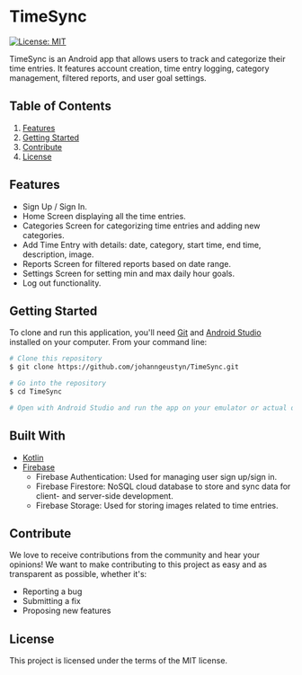 # TimeSync

[![License: MIT](https://img.shields.io/badge/License-MIT-green.svg)](https://opensource.org/licenses/MIT)

TimeSync is an Android app that allows users to track and categorize their time entries. It features account creation, time entry logging, category management, filtered reports, and user goal settings.

## Table of Contents

1. [Features](#features)
2. [Getting Started](#getting-started)
3. [Contribute](#contribute)
4. [License](#license)

## Features

- Sign Up / Sign In.
- Home Screen displaying all the time entries.
- Categories Screen for categorizing time entries and adding new categories.
- Add Time Entry with details: date, category, start time, end time, description, image.
- Reports Screen for filtered reports based on date range.
- Settings Screen for setting min and max daily hour goals.
- Log out functionality.

## Getting Started

To clone and run this application, you'll need [Git](https://git-scm.com) and [Android Studio](https://developer.android.com/studio) installed on your computer. From your command line:

```bash
# Clone this repository
$ git clone https://github.com/johanngeustyn/TimeSync.git

# Go into the repository
$ cd TimeSync

# Open with Android Studio and run the app on your emulator or actual device.
```

## Built With

- [Kotlin](https://kotlinlang.org/)
- [Firebase](https://firebase.google.com/)
  - Firebase Authentication: Used for managing user sign up/sign in.
  - Firebase Firestore: NoSQL cloud database to store and sync data for client- and server-side development.
  - Firebase Storage: Used for storing images related to time entries.

## Contribute

We love to receive contributions from the community and hear your opinions! We want to make contributing to this project as easy and as transparent as possible, whether it's:

- Reporting a bug
- Submitting a fix
- Proposing new features

## License

This project is licensed under the terms of the MIT license.

